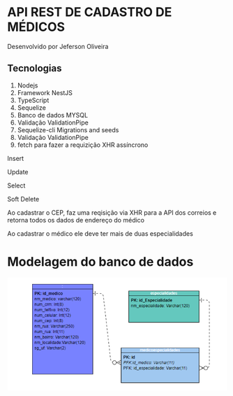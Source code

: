 <h1>API REST DE CADASTRO DE MÉDICOS</h1>
<p>Desenvolvido por Jeferson Oliveira</p>
<div>
  <h2>Tecnologias</h2>
  
<ol>
  <li>Nodejs</li>
  <li>Framework NestJS</li>
  <li>TypeScript</li>
  <li>Sequelize</li>
  <li>Banco de dados MYSQL</li>
  <li>Validação ValidationPipe</li>
  <li>Sequelize-cli Migrations and seeds</li>
  <li> Validação ValidationPipe</li>
  <li> fetch para fazer a requizição XHR assíncrono</li>
</ol>
<p>Insert</p> 
<p>Update</p> 
<p>Select</p> 
<p>Soft Delete</p> 
<p>Ao cadastrar o CEP, faz uma reqisição via XHR para a API dos correios e retorna todos os dados de endereço do médico</p>
<p>Ao cadastrar o médico ele deve ter mais de duas especialidades</p> 
  
  <h1>Modelagem do banco de dados</h1>
  <img src="./bd.png"/>
  
  

</div>
